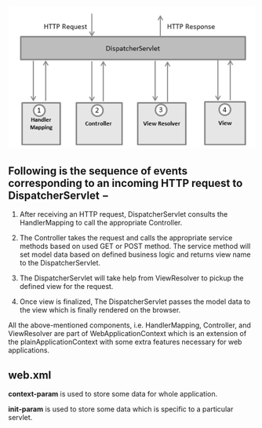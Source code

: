 ![Spring MVC](https://github.com/deepakmotlani/Notes/blob/master/Spring%20MVC/images/MVC-basics.PNG)

## Following is the sequence of events corresponding to an incoming HTTP request to DispatcherServlet −

1. After receiving an HTTP request, DispatcherServlet consults the HandlerMapping to call the appropriate Controller.

1. The Controller takes the request and calls the appropriate service methods based on used GET or POST method. The service method will set model data based on defined business logic and returns view name to the DispatcherServlet.

1. The DispatcherServlet will take help from ViewResolver to pickup the defined view for the request.

1. Once view is finalized, The DispatcherServlet passes the model data to the view which is finally rendered on the browser.

All the above-mentioned components, i.e. HandlerMapping, Controller, and ViewResolver are part of WebApplicationContext which is an extension of the plainApplicationContext with some extra features necessary for web applications.

## web.xml
**context-param** is used to store some data for whole application.

**init-param** is used to store some data which is specific to a particular servlet.
